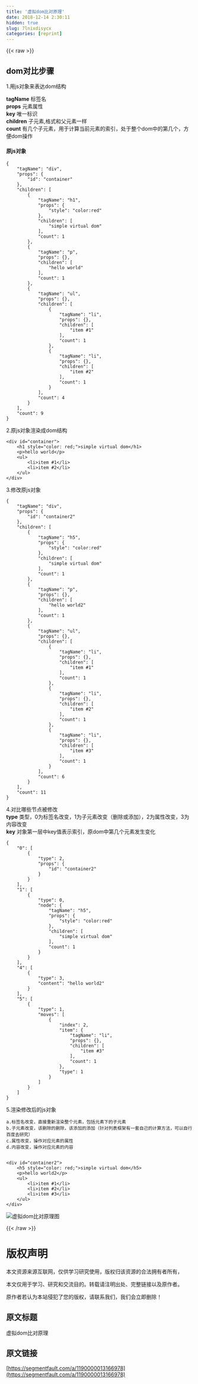 ```yaml
---
title: '虚拟dom比对原理' 
date: 2018-12-14 2:30:11
hidden: true
slug: 7lnixdisycx
categories: [reprint]
---
```


{{< raw >}}

                    
<h2 id="articleHeader0">dom对比步骤</h2>
<p>1.用js对象来表达dom结构</p>
<p><strong>tagName</strong> 标签名<br><strong>props</strong> 元素属性<br><strong>key</strong> 唯一标识<br><strong>children</strong> 子元素,格式和父元素一样<br><strong>count</strong> 有几个子元素，用于计算当前元素的索引，处于整个dom中的第几个，方便dom操作</p>
<h4>原js对象</h4>
<div class="widget-codetool" style="display:none;">
      <div class="widget-codetool--inner">
      <span class="selectCode code-tool" data-toggle="tooltip" data-placement="top" title="" data-original-title="全选"></span>
      <span type="button" class="copyCode code-tool" data-toggle="tooltip" data-placement="top" data-clipboard-text="{
    &quot;tagName&quot;: &quot;div&quot;,
    &quot;props&quot;: {
        &quot;id&quot;: &quot;container&quot;
    },
    &quot;children&quot;: [
        {
            &quot;tagName&quot;: &quot;h1&quot;,
            &quot;props&quot;: {
                &quot;style&quot;: &quot;color:red&quot;
            },
            &quot;children&quot;: [
                &quot;simple virtual dom&quot;
            ],
            &quot;count&quot;: 1
        },
        {
            &quot;tagName&quot;: &quot;p&quot;,
            &quot;props&quot;: {},
            &quot;children&quot;: [
                &quot;hello world&quot;
            ],
            &quot;count&quot;: 1
        },
        {
            &quot;tagName&quot;: &quot;ul&quot;,
            &quot;props&quot;: {},
            &quot;children&quot;: [
                {
                    &quot;tagName&quot;: &quot;li&quot;,
                    &quot;props&quot;: {},
                    &quot;children&quot;: [
                        &quot;item #1&quot;
                    ],
                    &quot;count&quot;: 1
                },
                {
                    &quot;tagName&quot;: &quot;li&quot;,
                    &quot;props&quot;: {},
                    &quot;children&quot;: [
                        &quot;item #2&quot;
                    ],
                    &quot;count&quot;: 1
                }
            ],
            &quot;count&quot;: 4
        }
    ],
    &quot;count&quot;: 9
}" title="" data-original-title="复制"></span>
      <span type="button" class="saveToNote code-tool" data-toggle="tooltip" data-placement="top" title="" data-original-title="放进笔记"></span>
      </div>
      </div><pre class="json hljs"><code class="json">{
    <span class="hljs-attr">"tagName"</span>: <span class="hljs-string">"div"</span>,
    <span class="hljs-attr">"props"</span>: {
        <span class="hljs-attr">"id"</span>: <span class="hljs-string">"container"</span>
    },
    <span class="hljs-attr">"children"</span>: [
        {
            <span class="hljs-attr">"tagName"</span>: <span class="hljs-string">"h1"</span>,
            <span class="hljs-attr">"props"</span>: {
                <span class="hljs-attr">"style"</span>: <span class="hljs-string">"color:red"</span>
            },
            <span class="hljs-attr">"children"</span>: [
                <span class="hljs-string">"simple virtual dom"</span>
            ],
            <span class="hljs-attr">"count"</span>: <span class="hljs-number">1</span>
        },
        {
            <span class="hljs-attr">"tagName"</span>: <span class="hljs-string">"p"</span>,
            <span class="hljs-attr">"props"</span>: {},
            <span class="hljs-attr">"children"</span>: [
                <span class="hljs-string">"hello world"</span>
            ],
            <span class="hljs-attr">"count"</span>: <span class="hljs-number">1</span>
        },
        {
            <span class="hljs-attr">"tagName"</span>: <span class="hljs-string">"ul"</span>,
            <span class="hljs-attr">"props"</span>: {},
            <span class="hljs-attr">"children"</span>: [
                {
                    <span class="hljs-attr">"tagName"</span>: <span class="hljs-string">"li"</span>,
                    <span class="hljs-attr">"props"</span>: {},
                    <span class="hljs-attr">"children"</span>: [
                        <span class="hljs-string">"item #1"</span>
                    ],
                    <span class="hljs-attr">"count"</span>: <span class="hljs-number">1</span>
                },
                {
                    <span class="hljs-attr">"tagName"</span>: <span class="hljs-string">"li"</span>,
                    <span class="hljs-attr">"props"</span>: {},
                    <span class="hljs-attr">"children"</span>: [
                        <span class="hljs-string">"item #2"</span>
                    ],
                    <span class="hljs-attr">"count"</span>: <span class="hljs-number">1</span>
                }
            ],
            <span class="hljs-attr">"count"</span>: <span class="hljs-number">4</span>
        }
    ],
    <span class="hljs-attr">"count"</span>: <span class="hljs-number">9</span>
}</code></pre>
<p>2.原js对象渲染成dom结构</p>
<div class="widget-codetool" style="display:none;">
      <div class="widget-codetool--inner">
      <span class="selectCode code-tool" data-toggle="tooltip" data-placement="top" title="" data-original-title="全选"></span>
      <span type="button" class="copyCode code-tool" data-toggle="tooltip" data-placement="top" data-clipboard-text="<div id=&quot;container&quot;>
    <h1 style=&quot;color: red;&quot;>simple virtual dom</h1>
    <p>hello world</p>
    <ul>
        <li>item #1</li>
        <li>item #2</li>
    </ul>
</div>" title="" data-original-title="复制"></span>
      <span type="button" class="saveToNote code-tool" data-toggle="tooltip" data-placement="top" title="" data-original-title="放进笔记"></span>
      </div>
      </div><pre class="xml hljs"><code class="html"><span class="hljs-tag">&lt;<span class="hljs-name">div</span> <span class="hljs-attr">id</span>=<span class="hljs-string">"container"</span>&gt;</span>
    <span class="hljs-tag">&lt;<span class="hljs-name">h1</span> <span class="hljs-attr">style</span>=<span class="hljs-string">"color: red;"</span>&gt;</span>simple virtual dom<span class="hljs-tag">&lt;/<span class="hljs-name">h1</span>&gt;</span>
    <span class="hljs-tag">&lt;<span class="hljs-name">p</span>&gt;</span>hello world<span class="hljs-tag">&lt;/<span class="hljs-name">p</span>&gt;</span>
    <span class="hljs-tag">&lt;<span class="hljs-name">ul</span>&gt;</span>
        <span class="hljs-tag">&lt;<span class="hljs-name">li</span>&gt;</span>item #1<span class="hljs-tag">&lt;/<span class="hljs-name">li</span>&gt;</span>
        <span class="hljs-tag">&lt;<span class="hljs-name">li</span>&gt;</span>item #2<span class="hljs-tag">&lt;/<span class="hljs-name">li</span>&gt;</span>
    <span class="hljs-tag">&lt;/<span class="hljs-name">ul</span>&gt;</span>
<span class="hljs-tag">&lt;/<span class="hljs-name">div</span>&gt;</span></code></pre>
<p>3.修改原js对象</p>
<div class="widget-codetool" style="display:none;">
      <div class="widget-codetool--inner">
      <span class="selectCode code-tool" data-toggle="tooltip" data-placement="top" title="" data-original-title="全选"></span>
      <span type="button" class="copyCode code-tool" data-toggle="tooltip" data-placement="top" data-clipboard-text="{
    &quot;tagName&quot;: &quot;div&quot;,
    &quot;props&quot;: {
        &quot;id&quot;: &quot;container2&quot;
    },
    &quot;children&quot;: [
        {
            &quot;tagName&quot;: &quot;h5&quot;,
            &quot;props&quot;: {
                &quot;style&quot;: &quot;color:red&quot;
            },
            &quot;children&quot;: [
                &quot;simple virtual dom&quot;
            ],
            &quot;count&quot;: 1
        },
        {
            &quot;tagName&quot;: &quot;p&quot;,
            &quot;props&quot;: {},
            &quot;children&quot;: [
                &quot;hello world2&quot;
            ],
            &quot;count&quot;: 1
        },
        {
            &quot;tagName&quot;: &quot;ul&quot;,
            &quot;props&quot;: {},
            &quot;children&quot;: [
                {
                    &quot;tagName&quot;: &quot;li&quot;,
                    &quot;props&quot;: {},
                    &quot;children&quot;: [
                        &quot;item #1&quot;
                    ],
                    &quot;count&quot;: 1
                },
                {
                    &quot;tagName&quot;: &quot;li&quot;,
                    &quot;props&quot;: {},
                    &quot;children&quot;: [
                        &quot;item #2&quot;
                    ],
                    &quot;count&quot;: 1
                },
                {
                    &quot;tagName&quot;: &quot;li&quot;,
                    &quot;props&quot;: {},
                    &quot;children&quot;: [
                        &quot;item #3&quot;
                    ],
                    &quot;count&quot;: 1
                }
            ],
            &quot;count&quot;: 6
        }
    ],
    &quot;count&quot;: 11
}" title="" data-original-title="复制"></span>
      <span type="button" class="saveToNote code-tool" data-toggle="tooltip" data-placement="top" title="" data-original-title="放进笔记"></span>
      </div>
      </div><pre class="json hljs"><code class="json">{
    <span class="hljs-attr">"tagName"</span>: <span class="hljs-string">"div"</span>,
    <span class="hljs-attr">"props"</span>: {
        <span class="hljs-attr">"id"</span>: <span class="hljs-string">"container2"</span>
    },
    <span class="hljs-attr">"children"</span>: [
        {
            <span class="hljs-attr">"tagName"</span>: <span class="hljs-string">"h5"</span>,
            <span class="hljs-attr">"props"</span>: {
                <span class="hljs-attr">"style"</span>: <span class="hljs-string">"color:red"</span>
            },
            <span class="hljs-attr">"children"</span>: [
                <span class="hljs-string">"simple virtual dom"</span>
            ],
            <span class="hljs-attr">"count"</span>: <span class="hljs-number">1</span>
        },
        {
            <span class="hljs-attr">"tagName"</span>: <span class="hljs-string">"p"</span>,
            <span class="hljs-attr">"props"</span>: {},
            <span class="hljs-attr">"children"</span>: [
                <span class="hljs-string">"hello world2"</span>
            ],
            <span class="hljs-attr">"count"</span>: <span class="hljs-number">1</span>
        },
        {
            <span class="hljs-attr">"tagName"</span>: <span class="hljs-string">"ul"</span>,
            <span class="hljs-attr">"props"</span>: {},
            <span class="hljs-attr">"children"</span>: [
                {
                    <span class="hljs-attr">"tagName"</span>: <span class="hljs-string">"li"</span>,
                    <span class="hljs-attr">"props"</span>: {},
                    <span class="hljs-attr">"children"</span>: [
                        <span class="hljs-string">"item #1"</span>
                    ],
                    <span class="hljs-attr">"count"</span>: <span class="hljs-number">1</span>
                },
                {
                    <span class="hljs-attr">"tagName"</span>: <span class="hljs-string">"li"</span>,
                    <span class="hljs-attr">"props"</span>: {},
                    <span class="hljs-attr">"children"</span>: [
                        <span class="hljs-string">"item #2"</span>
                    ],
                    <span class="hljs-attr">"count"</span>: <span class="hljs-number">1</span>
                },
                {
                    <span class="hljs-attr">"tagName"</span>: <span class="hljs-string">"li"</span>,
                    <span class="hljs-attr">"props"</span>: {},
                    <span class="hljs-attr">"children"</span>: [
                        <span class="hljs-string">"item #3"</span>
                    ],
                    <span class="hljs-attr">"count"</span>: <span class="hljs-number">1</span>
                }
            ],
            <span class="hljs-attr">"count"</span>: <span class="hljs-number">6</span>
        }
    ],
    <span class="hljs-attr">"count"</span>: <span class="hljs-number">11</span>
}</code></pre>
<p>4.对比哪些节点被修改<br><strong>type</strong> 类型，0为标签名改变，1为子元素改变（删除或添加），2为属性改变，3为内容改变<br><strong>key</strong> 对象第一层中key值表示索引，原dom中第几个元素发生变化</p>
<div class="widget-codetool" style="display:none;">
      <div class="widget-codetool--inner">
      <span class="selectCode code-tool" data-toggle="tooltip" data-placement="top" title="" data-original-title="全选"></span>
      <span type="button" class="copyCode code-tool" data-toggle="tooltip" data-placement="top" data-clipboard-text="{
    &quot;0&quot;: [
        {
            &quot;type&quot;: 2,
            &quot;props&quot;: {
                &quot;id&quot;: &quot;container2&quot;
            }
        }
    ],
    &quot;1&quot;: [
        {
            &quot;type&quot;: 0,
            &quot;node&quot;: {
                &quot;tagName&quot;: &quot;h5&quot;,
                &quot;props&quot;: {
                    &quot;style&quot;: &quot;color:red&quot;
                },
                &quot;children&quot;: [
                    &quot;simple virtual dom&quot;
                ],
                &quot;count&quot;: 1
            }
        }
    ],
    &quot;4&quot;: [
        {
            &quot;type&quot;: 3,
            &quot;content&quot;: &quot;hello world2&quot;
        }
    ],
    &quot;5&quot;: [
        {
            &quot;type&quot;: 1,
            &quot;moves&quot;: [
                {
                    &quot;index&quot;: 2,
                    &quot;item&quot;: {
                        &quot;tagName&quot;: &quot;li&quot;,
                        &quot;props&quot;: {},
                        &quot;children&quot;: [
                            &quot;item #3&quot;
                        ],
                        &quot;count&quot;: 1
                    },
                    &quot;type&quot;: 1
                }
            ]
        }
    ]
}" title="" data-original-title="复制"></span>
      <span type="button" class="saveToNote code-tool" data-toggle="tooltip" data-placement="top" title="" data-original-title="放进笔记"></span>
      </div>
      </div><pre class="json hljs"><code class="json">{
    <span class="hljs-attr">"0"</span>: [
        {
            <span class="hljs-attr">"type"</span>: <span class="hljs-number">2</span>,
            <span class="hljs-attr">"props"</span>: {
                <span class="hljs-attr">"id"</span>: <span class="hljs-string">"container2"</span>
            }
        }
    ],
    <span class="hljs-attr">"1"</span>: [
        {
            <span class="hljs-attr">"type"</span>: <span class="hljs-number">0</span>,
            <span class="hljs-attr">"node"</span>: {
                <span class="hljs-attr">"tagName"</span>: <span class="hljs-string">"h5"</span>,
                <span class="hljs-attr">"props"</span>: {
                    <span class="hljs-attr">"style"</span>: <span class="hljs-string">"color:red"</span>
                },
                <span class="hljs-attr">"children"</span>: [
                    <span class="hljs-string">"simple virtual dom"</span>
                ],
                <span class="hljs-attr">"count"</span>: <span class="hljs-number">1</span>
            }
        }
    ],
    <span class="hljs-attr">"4"</span>: [
        {
            <span class="hljs-attr">"type"</span>: <span class="hljs-number">3</span>,
            <span class="hljs-attr">"content"</span>: <span class="hljs-string">"hello world2"</span>
        }
    ],
    <span class="hljs-attr">"5"</span>: [
        {
            <span class="hljs-attr">"type"</span>: <span class="hljs-number">1</span>,
            <span class="hljs-attr">"moves"</span>: [
                {
                    <span class="hljs-attr">"index"</span>: <span class="hljs-number">2</span>,
                    <span class="hljs-attr">"item"</span>: {
                        <span class="hljs-attr">"tagName"</span>: <span class="hljs-string">"li"</span>,
                        <span class="hljs-attr">"props"</span>: {},
                        <span class="hljs-attr">"children"</span>: [
                            <span class="hljs-string">"item #3"</span>
                        ],
                        <span class="hljs-attr">"count"</span>: <span class="hljs-number">1</span>
                    },
                    <span class="hljs-attr">"type"</span>: <span class="hljs-number">1</span>
                }
            ]
        }
    ]
}</code></pre>
<p>5.渲染修改后的js对象</p>
<div class="widget-codetool" style="display:none;">
      <div class="widget-codetool--inner">
      <span class="selectCode code-tool" data-toggle="tooltip" data-placement="top" title="" data-original-title="全选"></span>
      <span type="button" class="copyCode code-tool" data-toggle="tooltip" data-placement="top" data-clipboard-text="a.标签名改变，直接重新渲染整个元素，包括元素下的子元素
b.子元素改变，该删除的删除，该添加的添加（针对列表框架有一套自己的计算方法，可以自行百度去研究）
c.属性改变，操作对应元素的属性
d.内容改变，操作对应元素的内容" title="" data-original-title="复制"></span>
      <span type="button" class="saveToNote code-tool" data-toggle="tooltip" data-placement="top" title="" data-original-title="放进笔记"></span>
      </div>
      </div><pre class="hljs stylus"><code><span class="hljs-selector-tag">a</span>.标签名改变，直接重新渲染整个元素，包括元素下的子元素
<span class="hljs-selector-tag">b</span>.子元素改变，该删除的删除，该添加的添加（针对列表框架有一套自己的计算方法，可以自行百度去研究）
c.属性改变，操作对应元素的属性
d.内容改变，操作对应元素的内容</code></pre>
<div class="widget-codetool" style="display:none;">
      <div class="widget-codetool--inner">
      <span class="selectCode code-tool" data-toggle="tooltip" data-placement="top" title="" data-original-title="全选"></span>
      <span type="button" class="copyCode code-tool" data-toggle="tooltip" data-placement="top" data-clipboard-text="
<div id=&quot;container2&quot;>
    <h5 style=&quot;color: red;&quot;>simple virtual dom</h5>
    <p>hello world2</p>
    <ul>
        <li>item #1</li>
        <li>item #2</li>
        <li>item #3</li>
    </ul>
</div>" title="" data-original-title="复制"></span>
      <span type="button" class="saveToNote code-tool" data-toggle="tooltip" data-placement="top" title="" data-original-title="放进笔记"></span>
      </div>
      </div><pre class="xml hljs"><code class="html">
<span class="hljs-tag">&lt;<span class="hljs-name">div</span> <span class="hljs-attr">id</span>=<span class="hljs-string">"container2"</span>&gt;</span>
    <span class="hljs-tag">&lt;<span class="hljs-name">h5</span> <span class="hljs-attr">style</span>=<span class="hljs-string">"color: red;"</span>&gt;</span>simple virtual dom<span class="hljs-tag">&lt;/<span class="hljs-name">h5</span>&gt;</span>
    <span class="hljs-tag">&lt;<span class="hljs-name">p</span>&gt;</span>hello world2<span class="hljs-tag">&lt;/<span class="hljs-name">p</span>&gt;</span>
    <span class="hljs-tag">&lt;<span class="hljs-name">ul</span>&gt;</span>
        <span class="hljs-tag">&lt;<span class="hljs-name">li</span>&gt;</span>item #1<span class="hljs-tag">&lt;/<span class="hljs-name">li</span>&gt;</span>
        <span class="hljs-tag">&lt;<span class="hljs-name">li</span>&gt;</span>item #2<span class="hljs-tag">&lt;/<span class="hljs-name">li</span>&gt;</span>
        <span class="hljs-tag">&lt;<span class="hljs-name">li</span>&gt;</span>item #3<span class="hljs-tag">&lt;/<span class="hljs-name">li</span>&gt;</span>
    <span class="hljs-tag">&lt;/<span class="hljs-name">ul</span>&gt;</span>
<span class="hljs-tag">&lt;/<span class="hljs-name">div</span>&gt;</span></code></pre>
<p><span class="img-wrap"><img data-src="/img/bV3p0q?w=1579&amp;h=943" src="https://static.alili.tech/img/bV3p0q?w=1579&amp;h=943" alt="虚拟dom比对原理图" title="虚拟dom比对原理图" style="cursor: pointer; display: inline;"></span></p>

                
{{< /raw >}}

# 版权声明
本文资源来源互联网，仅供学习研究使用，版权归该资源的合法拥有者所有，

本文仅用于学习、研究和交流目的。转载请注明出处、完整链接以及原作者。

原作者若认为本站侵犯了您的版权，请联系我们，我们会立即删除！

## 原文标题
虚拟dom比对原理

## 原文链接
[https://segmentfault.com/a/1190000013166978](https://segmentfault.com/a/1190000013166978)


